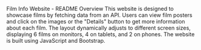 Film Info Website - README
Overview
This website is designed to showcase films by fetching data from an API. Users can view film posters and click on the images or the "Details" button to get more information about each film. The layout dynamically adjusts to different screen sizes, displaying 6 films on monitors, 4 on tablets, and 2 on phones. The website is built using JavaScript and Bootstrap.
